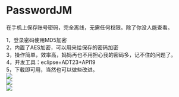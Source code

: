 # PasswordJM
在手机上保存账号密码，完全离线，无需任何权限。除了你没人能查看。

1，登录密码使用MD5加密  
2，内置了AES加密，可以用来给保存的密码加密  
3，操作简单，效率高，妈妈再也不用担心我的密码多，记不住的问题了。  
4，开发工具：eclipse+ADT23+API19  
5，下载即可用，当然也可以做些改进。  
![](https://i.imgur.com/oW7xn8i.png)  
![](https://i.imgur.com/882wUAs.png)  
![](https://i.imgur.com/wLbXGJ9.png)
